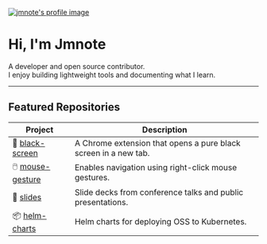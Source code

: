 [![jmnote's profile image](https://github.com/jmnote.png?size=120)](https://github.com/jmnote)

# Hi, I'm Jmnote

A developer and open source contributor.  
I enjoy building lightweight tools and documenting what I learn.


---

## Featured Repositories

| Project | Description |
|--------|-------------|
| 🧱 [black-screen](https://github.com/jmnote/black-screen) | A Chrome extension that opens a pure black screen in a new tab. |
| 🖱️ [mouse-gesture](https://github.com/jmnote/mouse-gesture) | Enables navigation using right-click mouse gestures. |
| 🎤 [slides](https://github.com/jmnote/slides) | Slide decks from conference talks and public presentations. |
| 📦 [helm-charts](https://github.com/kuoss/helm-charts) | Helm charts for deploying OSS to Kubernetes. |